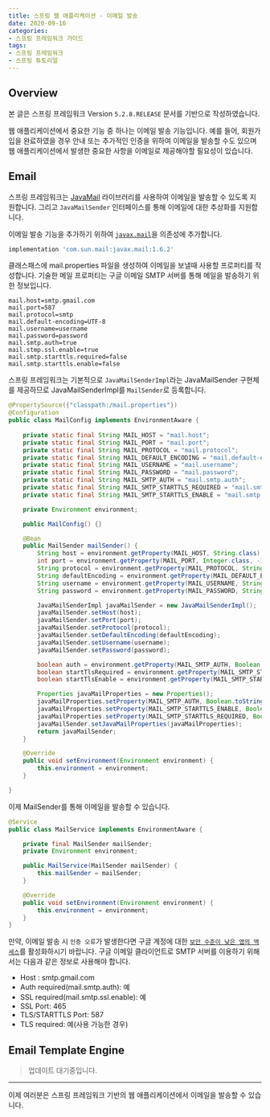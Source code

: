 ```yaml
---
title: 스프링 웹 애플리케이션 - 이메일 발송
date: 2020-09-16
categories:
- 스프링 프레임워크 가이드
tags:
- 스프링 프레임워크
- 스프링 튜토리얼
---
```


## Overview
본 글은 스프링 프레임워크 Version `5.2.8.RELEASE` 문서를 기반으로 작성하였습니다.

웹 애플리케이션에서 중요한 기능 중 하나는 이메일 발송 기능입니다. 예를 들어, 회원가입을 완료하였을 경우 안내 또는 추가적인 인증을 위하여 이메일을 발송할 수도 있으며 웹 애플리케이션에서 발생한 중요한 사항을 이메일로 제공해야할 필요성이 있습니다.

## Email
스프링 프레임워크는 [JavaMail](https://javaee.github.io/javamail/) 라이브러리를 사용하여 이메일을 발송할 수 있도록 지원합니다. 그리고 `JavaMailSender` 인터페이스를 통해 이메일에 대한 추상화를 지원합니다.

이메일 발송 기능을 추가하기 위하여 [`javax.mail`](https://mvnrepository.com/artifact/com.sun.mail/javax.mail/1.6.2)을 의존성에 추가합니다.
```groovy build.gradle
implementation 'com.sun.mail:javax.mail:1.6.2'
```

클래스패스에 mail.properties 파일을 생성하여 이메일을 보낼때 사용할 프로퍼티를 작성합니다. 기술한 메일 프로퍼티는 구글 이메일 SMTP 서버를 통해 메일을 발송하기 위한 정보입니다.
```properties mail.properties
mail.host=smtp.gmail.com
mail.port=587
mail.protocol=smtp
mail.default-encoding=UTF-8
mail.username=username
mail.password=password
mail.smtp.auth=true
mail.stmp.ssl.enable=true
mail.smtp.starttls.required=false
mail.smtp.starttls.enable=false
```

스프링 프레임워크는 기본적으로 `JavaMailSenderImpl`라는 JavaMailSender 구현체를 제공하므로 JavaMailSenderImpl를 `MailSender`로 등록합니다.
```java
@PropertySource({"classpath:/mail.properties"})
@Configuration
public class MailConfig implements EnvironmentAware {
    
    private static final String MAIL_HOST = "mail.host";
    private static final String MAIL_PORT = "mail.port";
    private static final String MAIL_PROTOCOL = "mail.protocol";
    private static final String MAIL_DEFAULT_ENCODING = "mail.default-encoding";
    private static final String MAIL_USERNAME = "mail.username";
    private static final String MAIL_PASSWORD = "mail.password";
    private static final String MAIL_SMTP_AUTH = "mail.smtp.auth";
    private static final String MAIL_SMTP_STARTTLS_REQUIRED = "mail.smtp.starttls.required";
    private static final String MAIL_SMTP_STARTTLS_ENABLE = "mail.smtp.starttls.enable";

    private Environment environment;

    public MailConfig() {}

    @Bean
    public MailSender mailSender() {
        String host = environment.getProperty(MAIL_HOST, String.class);
        int port = environment.getProperty(MAIL_PORT, Integer.class, -1);
        String protocol = environment.getProperty(MAIL_PROTOCOL, String.class);
        String defaultEncoding = environment.getProperty(MAIL_DEFAULT_ENCODING, String.class, StandardCharsets.UTF_8.displayName());
        String username = environment.getProperty(MAIL_USERNAME, String.class);
        String password = environment.getProperty(MAIL_PASSWORD, String.class);

        JavaMailSenderImpl javaMailSender = new JavaMailSenderImpl();
        javaMailSender.setHost(host);
        javaMailSender.setPort(port);
        javaMailSender.setProtocol(protocol);
        javaMailSender.setDefaultEncoding(defaultEncoding);
        javaMailSender.setUsername(username);
        javaMailSender.setPassword(password);

        boolean auth = environment.getProperty(MAIL_SMTP_AUTH, Boolean.class, false);
        boolean startTlsRequired = environment.getProperty(MAIL_SMTP_STARTTLS_REQUIRED, Boolean.class, false);
        boolean startTlsEnable = environment.getProperty(MAIL_SMTP_STARTTLS_ENABLE, Boolean.class, false);

        Properties javaMailProperties = new Properties();
        javaMailProperties.setProperty(MAIL_SMTP_AUTH, Boolean.toString(auth));
        javaMailProperties.setProperty(MAIL_SMTP_STARTTLS_ENABLE, Boolean.toString(startTlsEnable));
        javaMailProperties.setProperty(MAIL_SMTP_STARTTLS_REQUIRED, Boolean.toString(startTlsRequired));
        javaMailSender.setJavaMailProperties(javaMailProperties);
        return javaMailSender;
    }

    @Override
    public void setEnvironment(Environment environment) {
        this.environment = environment;
    }

}
```

이제 MailSender를 통해 이메일을 발송할 수 있습니다.
```java
@Service
public class MailService implements EnvironmentAware {

    private final MailSender mailSender;
    private Environment environment;

    public MailService(MailSender mailSender) {
        this.mailSender = mailSender;
    }

    @Override
    public void setEnvironment(Environment environment) {
        this.environment = environment;
    }
}
```

만약, 이메일 발송 시 `인증 오류`가 발생한다면 구글 계정에 대한 [`보안 수준이 낮은 앱의 액세스`](https://myaccount.google.com/lesssecureapps)를 활성화하시기 바랍니다. 구글 이메일 클라이언트로 SMTP 서버를 이용하기 위해서는 다음과 같은 정보로 사용해야 합니다.

- Host : smtp.gmail.com
- Auth required(mail.smtp.auth): 예
- SSL required(mail.smtp.ssl.enable): 예
- SSL Port: 465
- TLS/STARTTLS Port: 587
- TLS required: 예(사용 가능한 경우)


## Email Template Engine

> 업데이트 대기중입니다.

---

이제 여러분은 스프링 프레임워크 기반의 웹 애플리케이션에서 이메일을 발송할 수 있습니다. 


